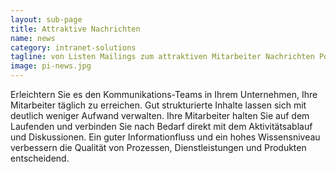 ```yaml
---
layout: sub-page
title: Attraktive Nachrichten
name: news
category: intranet-solutions
tagline: von Listen Mailings zum attraktiven Mitarbeiter Nachrichten Portal
image: pi-news.jpg
---
```


Erleichtern Sie es den Kommunikations-Teams in Ihrem Unternehmen, Ihre Mitarbeiter täglich zu erreichen. Gut strukturierte Inhalte lassen sich mit deutlich weniger Aufwand verwalten. Ihre Mitarbeiter halten Sie auf dem Laufenden und verbinden Sie nach Bedarf direkt mit dem Aktivitätsablauf und Diskussionen. Ein guter Informationfluss und ein hohes Wissensniveau verbessern die Qualität von Prozessen, Dienstleistungen und Produkten entscheidend.